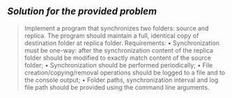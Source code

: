 ## _Solution for the provided problem_

> Implement a program that synchronizes two folders: source and replica. The program should maintain a full, identical copy of destination folder at replica folder.
> Requirements:
    • Synchronization must be one-way: after the synchronization content of the replica folder should be modified to exactly match content of the source folder;
    • Synchronization should be performed periodically;
    • File creation/copying/removal operations should be logged to a file and to the console output;
    • Folder paths, synchronization interval and log file path should be provided using the command line arguments.
